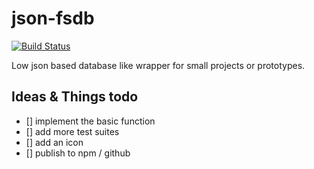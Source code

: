 # json-fsdb

[![Build Status](https://travis-ci.org/h2xd/json-fsdb.svg?branch=master)](https://travis-ci.org/h2xd/json-fsdb)

Low json based database like wrapper for small projects or prototypes.

## Ideas & Things todo

- [] implement the basic function
- [] add more test suites
- [] add an icon
- [] publish to npm / github
